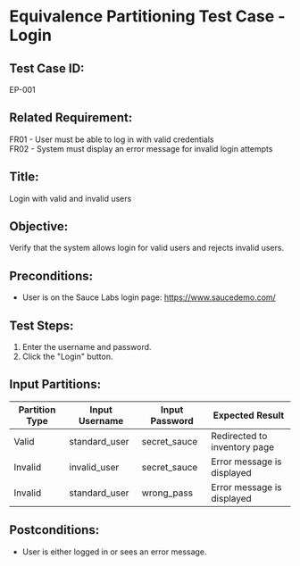 # Equivalence Partitioning Test Case - Login

## Test Case ID:
EP-001

## Related Requirement:
FR01 - User must be able to log in with valid credentials  
FR02 - System must display an error message for invalid login attempts

## Title:
Login with valid and invalid users

## Objective:
Verify that the system allows login for valid users and rejects invalid users.

## Preconditions:
- User is on the Sauce Labs login page: https://www.saucedemo.com/

## Test Steps:
1. Enter the username and password.
2. Click the "Login" button.

## Input Partitions:
| Partition Type | Input Username   | Input Password | Expected Result                   |
|----------------|-----------------|---------------|-----------------------------------|
| Valid          | standard_user   | secret_sauce  | Redirected to inventory page      |
| Invalid        | invalid_user    | secret_sauce  | Error message is displayed        |
| Invalid        | standard_user   | wrong_pass    | Error message is displayed        |

## Postconditions:
- User is either logged in or sees an error message.